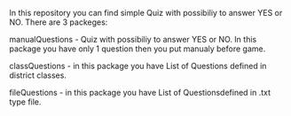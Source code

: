 In this repository you can find simple Quiz with possibiliy to answer YES or NO. 
There are 3 packeges:

manualQuestions - Quiz with possibiliy to answer YES or NO. In this package you have only 1 question then you put manualy before game.

classQuestions - in this package you have List of Questions defined in district classes.

fileQuestions - in this package you have List of Questionsdefined in .txt type file.
